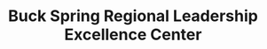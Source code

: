 ---
layout: repo
title: "Buck Spring Regional Leadership Excellence Center"
id: 5674
permalink: repos/5674/
---
